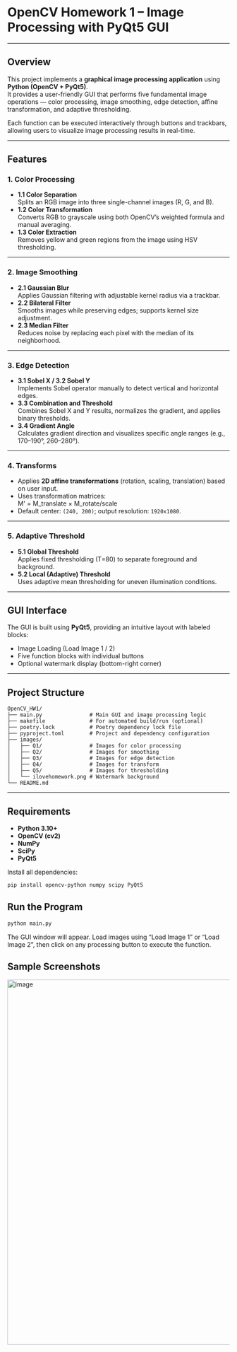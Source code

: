 # OpenCV Homework 1 – Image Processing with PyQt5 GUI  

---

## Overview
This project implements a **graphical image processing application** using **Python (OpenCV + PyQt5)**.  
It provides a user-friendly GUI that performs five fundamental image operations — color processing, image smoothing, edge detection, affine transformation, and adaptive thresholding.  

Each function can be executed interactively through buttons and trackbars, allowing users to visualize image processing results in real-time.

---

## Features
### 1. **Color Processing**
- **1.1 Color Separation**  
  Splits an RGB image into three single-channel images (R, G, and B).
- **1.2 Color Transformation**  
  Converts RGB to grayscale using both OpenCV’s weighted formula and manual averaging.
- **1.3 Color Extraction**  
  Removes yellow and green regions from the image using HSV thresholding.

---

### 2. **Image Smoothing**
- **2.1 Gaussian Blur**  
  Applies Gaussian filtering with adjustable kernel radius via a trackbar.  
- **2.2 Bilateral Filter**  
  Smooths images while preserving edges; supports kernel size adjustment.  
- **2.3 Median Filter**  
  Reduces noise by replacing each pixel with the median of its neighborhood.

---

### 3. **Edge Detection**
- **3.1 Sobel X / 3.2 Sobel Y**  
  Implements Sobel operator manually to detect vertical and horizontal edges.  
- **3.3 Combination and Threshold**  
  Combines Sobel X and Y results, normalizes the gradient, and applies binary thresholds.  
- **3.4 Gradient Angle**  
  Calculates gradient direction and visualizes specific angle ranges (e.g., 170–190°, 260–280°).

---

### 4. **Transforms**
- Applies **2D affine transformations** (rotation, scaling, translation) based on user input.  
- Uses transformation matrices:  
 M' = M_translate × M_rotate/scale
- Default center: `(240, 200)`; output resolution: `1920x1080`.

---

### 5. **Adaptive Threshold**
- **5.1 Global Threshold**  
  Applies fixed thresholding (T=80) to separate foreground and background.  
- **5.2 Local (Adaptive) Threshold**  
  Uses adaptive mean thresholding for uneven illumination conditions.

---

## GUI Interface
The GUI is built using **PyQt5**, providing an intuitive layout with labeled blocks:  
- Image Loading (Load Image 1 / 2)  
- Five function blocks with individual buttons  
- Optional watermark display (bottom-right corner)

---

## Project Structure
```text
OpenCV_HW1/
├── main.py               # Main GUI and image processing logic
├── makefile              # For automated build/run (optional)
├── poetry.lock           # Poetry dependency lock file
├── pyproject.toml        # Project and dependency configuration
├── images/
│   ├── Q1/               # Images for color processing
│   ├── Q2/               # Images for smoothing
│   ├── Q3/               # Images for edge detection
│   ├── Q4/               # Images for transform
│   ├── Q5/               # Images for thresholding
│   └── ilovehomework.png # Watermark background
└── README.md
```
---

## Requirements
- **Python 3.10+**
- **OpenCV (cv2)**
- **NumPy**
- **SciPy**
- **PyQt5**

Install all dependencies:
```bash
pip install opencv-python numpy scipy PyQt5
```

## Run the Program
```bash
python main.py
```
The GUI window will appear.
Load images using “Load Image 1” or “Load Image 2”, then click on any processing button to execute the function.

## Sample Screenshots
<img width="790" height="826" alt="image" src="https://github.com/user-attachments/assets/86715973-a5e3-48ff-afe7-2616a5cd1edd" />
